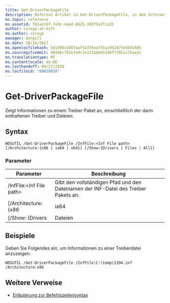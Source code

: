 ```yaml
---
title: Get-DriverPackageFile
description: Referenz Artikel zu Get-DriverPackageFile, in dem Informationen zu einem Treiber Paket einschließlich der darin enthaltenen Treiber und Dateien angezeigt werden.
ms.topic: reference
ms.assetid: f01a2c67-7e9c-4aad-b625-383f5a1fca25
author: coreyp-at-msft
ms.author: coreyp
manager: dongill
ms.date: 10/16/2017
ms.openlocfilehash: 5d1990cd307aaf5a378eaf55ac95247fe5b92405
ms.sourcegitcommit: 96d46c702e7a9c3a321bbbb5284f73911c7baa3c
ms.translationtype: MT
ms.contentlocale: de-DE
ms.lasthandoff: 08/27/2020
ms.locfileid: "89029658"
---
```

# <a name="get-driverpackagefile"></a>Get-DriverPackageFile

Zeigt Informationen zu einem Treiber Paket an, einschließlich der darin enthaltenen Treiber und Dateien.

## <a name="syntax"></a>Syntax

```
WDSUTIL /Get-DriverPackageFile /InfFile:<Inf File path> [/Architecture:{x86 | ia64 | x64}] [/Show:{Drivers | Files | All}]
```

### <a name="parameters"></a>Parameter

|         Parameter         |                              Beschreibung                               |
|---------------------------|------------------------------------------------------------------------|
| /InfFile:\<Inf File path> | Gibt den vollständigen Pfad und den Dateinamen der INF-Datei des Treiber Pakets an. |
|    [/Architecture: {x86    |                                  ia64                                  |
|     [/Show: {Drivers      |                                 Dateien                                  |

## <a name="examples"></a>Beispiele

Geben Sie Folgendes ein, um Informationen zu einer Treiberdatei anzuzeigen:
```
WDSUTIL /Get-DriverPackageFile /InfFile:C:\temp\1394.inf /Architecture:x86
```

## <a name="additional-references"></a>Weitere Verweise

- [Erläuterung zur Befehlszeilensyntax](command-line-syntax-key.md)